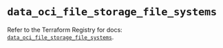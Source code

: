 # `data_oci_file_storage_file_systems`

Refer to the Terraform Registry for docs: [`data_oci_file_storage_file_systems`](https://registry.terraform.io/providers/oracle/oci/7.19.0/docs/data-sources/file_storage_file_systems).
